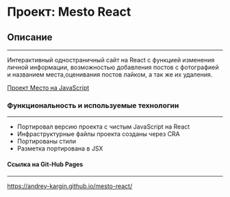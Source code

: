 # Проект: Mesto React

## Описание
--------
Интерактивный одностраничный сайт на React с функцией изменения личной информации, возможностью добавления постов с фотографией и названием места,оценивания постов лайком, а так же их удаления.

[Проект Место на JavaScript](https://github.com/Andrey-Kargin/mesto)

### Функциональность и используемые технологии
---------
* Портировал версию проекта c чистым JavaScript на React
* Инфраструктурные файлы проекта созданы через CRA
* Портированы стили
* Разметка портирована в JSX


#### Ссылка на Git-Hub Pages
----------
https://andrey-kargin.github.io/mesto-react/